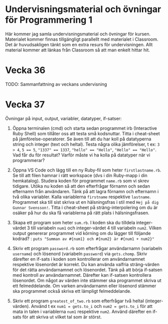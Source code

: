 # Undervisningsmaterial och övningar för Programmering 1

Här kommer jag samla undervisningsmaterial och övningar för kursen. Materialet kommer finnas tillgängligt parallellt med materialet i Classroom. Det är huvudsakligen tänkt som en extra resurs för undervisningen. Allt material kommer att länkas från Classroom så att man enkelt hittar hit.
&nbsp;  

# Vecka 36

TODO: Sammanfattning av veckans undervisning
&nbsp;  

# Vecka 37

Övningar på input, output, variabler, datatyper, if-satser:

  1. Öppna terminalen (cmd) och starta sedan programmet irb (Interactive Ruby Shell) som tillåter oss att testa små kodsnuttar. Titta i cheat-sheet på jämförelse-operatorer. Se även till att du har koll på datatyperna string och integer (text och heltal). Testa några olika jämförelser, t ex: `3 > 4`, `5 == 5`, `"1337" == 1337`, `"hello" == "Hello"`, `"Hello" == "Hello"`. Vad får du för resultat? Varför måste vi ha kolla på datatyper när vi programmerar?
  
  2. Öppna VS Code och lägg till en ny Ruby-fil som heter `firstlastname.rb`. Se till att filen hamnar i rätt workspace (dvs i din Ruby-mapp i din hemkatalog). Studera koden för programmet `name.rb` som vi skrev tidigare. Utöka nu koden så att den efterfrågar förnamn och sedan efternamn från användaren. Tänk på att lagra förnamn och efternamn i två olika variabler. Kalla variablerna `firstname` respektive `lastname`. Programmet ska till sist skriva ut en hälsningsfras i stil med `Hej på dig Gunnar Svensson!`. Titta i cheat-sheet på sträng-interpolering om du är osäker på hur du ska få variablerna på rätt plats i hälsningsfrasen.
  
  3. Skapa ett program som heter `sum.rb`. I koden ska du tilldela integer-värdet 3 till variabeln `num1` och integer-värdet 4 till variabeln `num2`. Vilken output genererar programmet vid körning om du lägger till följande kodrad? :
  `puts "Summan av #{num1} och #{num2} är #{num1 + num2}"`

  4. Skriv ett program `password.rb` som efterfrågar användarnamn (variabeln `username`) och lösenord (variabeln `password`) via `gets.chomp`. Skriv därefter en if-sats i koden som kontrollerar om användarnamnet respektive lösenordet är korrekt. Du kan använda valfria sträng-värden för det rätta användarnamnet och lösenordet. Tänk på att börja if-satsen med kontroll av användarnamnet. Därefter kan if-satsen kontrollera lösenordet. Om något av värden inte stämmer ska programmet skriva ut ett felmeddelande. Om varken användarnamn eller lösenord stämmer ska programmet också skriva ett lämpligt felmeddelande.

  5. Skriv ett program `greatest_of_two.rb` som efterfrågar två heltal (integer-värden). Använd t ex `num1 = gets.to_i` och `num2 = gets.to_i` för att mata in talen i variablerna `num1` respektive `num2`. Använd därefter en if-sats för att skriva ut vilket tal som är störst.
&nbsp;  



